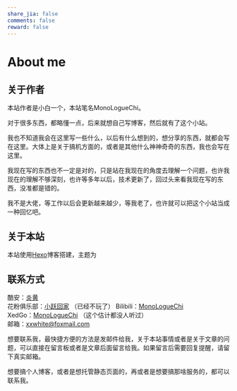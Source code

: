 ```yaml
---
share_jia: false
comments: false
reward: false
---
```


# About me


## 关于作者
本站作者是小白一个，本站笔名MonoLogueChi。

对于很多东西，都略懂一点，后来就想自己写博客，然后就有了这个小站。

我也不知道我会在这里写一些什么，以后有什么想到的，想分享的东西，就都会写在这里。大体上是关于搞机方面的，或者是其他什么神神奇奇的东西，我也会写在这里。

我现在写的东西也不一定是对的，只是站在我现在的角度去理解一个问题，也许我现在的理解不够深刻，也许等多年以后，技术更新了，回过头来看我现在写的东西，没准都是错的。

我不是大佬，等工作以后会更新越来越少，等我老了，也许就可以把这个小站当成一种回忆吧。

## 关于本站

本站使用[Hexo](http://hexo.io/)博客搭建，主题为

## 联系方式

酷安：[炎黄](http://www.coolapk.com/u/561054)  
花粉俱乐部：[小跃回家]()  （已经不玩了）
Bilibili：[MonoLogueChi](https://space.bilibili.com/28474682/#/)  
XedGo：[MonoLogueChi]() （这个估计都没人听过）  
邮箱：[xxwhite@foxmail.com](mailto:xxwhite@foxmail.com)

想要联系我，最快捷方便的方法是发邮件给我，关于本站事情或者是关于文章的问题，可以直接在留言板或者是文章后面留言给我。如果留言后需要回复提醒，请留下真实邮箱。

想要搞个人博客，或者是想托管静态页面的，再或者是想要搞那啥服务的，都可以联系我。
